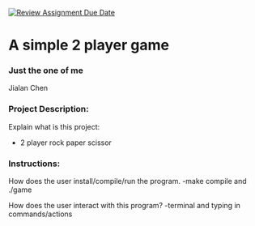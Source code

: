 [![Review Assignment Due Date](https://classroom.github.com/assets/deadline-readme-button-22041afd0340ce965d47ae6ef1cefeee28c7c493a6346c4f15d667ab976d596c.svg)](https://classroom.github.com/a/Vh67aNdh)
# A simple 2 player game

### Just the one of me

Jialan Chen
       
### Project Description:

Explain what is this project:
- 2 player rock paper scissor
  
### Instructions:

How does the user install/compile/run the program.
-make compile and ./game

How does the user interact with this program?
-terminal and typing in commands/actions
